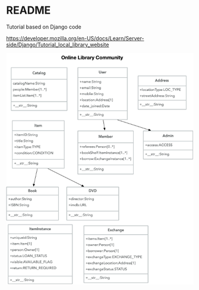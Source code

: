 # README

Tutorial based on Django code

<https://developer.mozilla.org/en-US/docs/Learn/Server-side/Django/Tutorial_local_library_website>

![Model](/docs/assets/images/community-library-model.png)
